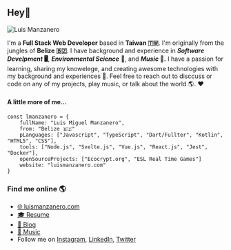 ## Hey👋

![Luis Manzanero](https://user-images.githubusercontent.com/20497361/207903888-e5169a72-de75-4614-809a-db8d12aa515c.png)

I'm a **Full Stack Web Developer** based in **Taiwan 🇹🇼**. I'm originally from the jungles of **Belize 🇧🇿**. I have background and experience in **_Software Develpment_ 🖥️**, **_Environmental Science_** 🌳, and **_Music_ 🎸.** I have a passion for learning, sharing my knowelege, and creating awesome technologies with my background and experiences 🥳. Feel free to reach out to disccuss or code on any of my projects, play music, or talk about the world 🌎. ❤️

#### A little more of me...

```
const lmanzanero = {
    fullName: "Luis Miguel Manzanero",
    from: "Belize 🇧🇿"
    pLanguages: ["Javascript", "TypeScript", "Dart/Fullter", "Kotlin", "HTML5", "CSS"],
    tools: ["Node.js", "Svelte.js", "Vue.js", "React.js", "Jest", "Docker"],
    openSourceProjects: ["Ecocrypt.org", "ESL Real Time Games"]
    website: "luismanzanero.com" 
} 
```

### Find me online 🌎

* [🌐 luismanzanero.com](https://luismanzanero.com/)
* [🎓 Resume](https://luismanzanero.com/resume)
* [📝 Blog](https://luismanzanero.com/blog)
* [🎸 Music](https://luismanzanero.com/music)
* Follow me on [Instagram](https://www.instagram.com/manzanero.luis1995/), [LinkedIn](https://www.linkedin.com/in/luis-manzanero/), [Twitter](https://twitter.com/LuisMManzanero)
